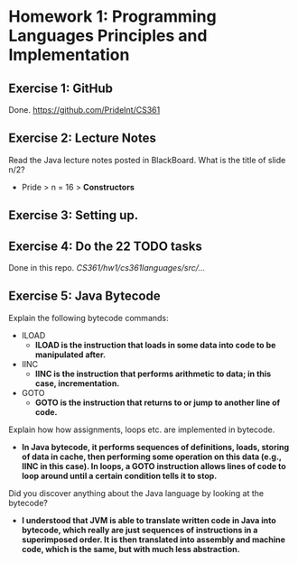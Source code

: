 # Homework 1: Programming Languages Principles and Implementation

## Exercise 1: GitHub

Done. https://github.com/PrideInt/CS361

## Exercise 2: Lecture Notes

Read the Java lecture notes posted in BlackBoard.
What is the title of slide n/2?

- Pride > n = 16 > **Constructors**

## Exercise 3: Setting up.

## Exercise 4: Do the 22 TODO tasks

Done in this repo. *CS361/hw1/cs361languages/src/...*

## Exercise 5: Java Bytecode

Explain the following bytecode commands:
- ILOAD
  - **ILOAD is the instruction that loads in some data into code to be manipulated after.**
- IINC
  - **IINC is the instruction that performs arithmetic to data; in this case, incrementation.**
- GOTO
  - **GOTO is the instruction that returns to or jump to another line of code.**

Explain how how assignments, loops etc. are implemented in bytecode.
- **In Java bytecode, it performs sequences of definitions, loads, storing of data in cache, then performing some
  operation on this data (e.g., IINC in this case). In loops, a GOTO instruction allows lines of code to loop around
  until a certain condition tells it to stop.**

Did you discover anything about the Java language by looking at the bytecode? 
- **I understood that JVM is able to translate written code in Java into bytecode, which really are just sequences of
  instructions in a superimposed order. It is then translated into assembly and machine code, which is the same, but with much less abstraction.**

